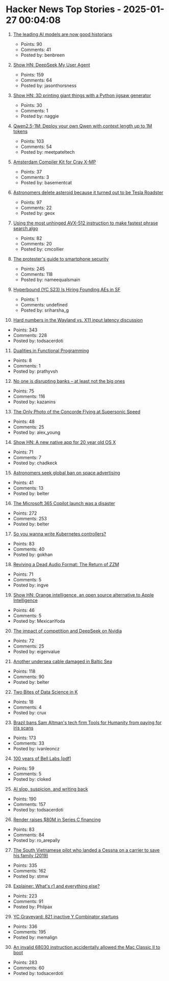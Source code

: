 # Hacker News Top Stories - 2025-01-27 00:04:08

1. [The leading AI models are now good historians](https://resobscura.substack.com/p/the-leading-ai-models-are-now-very)
   - Points: 90
   - Comments: 41
   - Posted by: benbreen

2. [Show HN: DeepSeek My User Agent](https://www.jasonthorsness.com/20)
   - Points: 159
   - Comments: 64
   - Posted by: jasonthorsness

3. [Show HN: 3D printing giant things with a Python jigsaw generator](https://calbryant.uk/blog/3d-printing-giant-things-with-jigsaw-generator/)
   - Points: 30
   - Comments: 1
   - Posted by: naggie

4. [Qwen2.5-1M: Deploy your own Qwen with context length up to 1M tokens](https://qwenlm.github.io/blog/qwen2.5-1m/)
   - Points: 103
   - Comments: 54
   - Posted by: meetpateltech

5. [Amsterdam Compiler Kit for Cray X-MP](https://github.com/kej715/ack)
   - Points: 37
   - Comments: 3
   - Posted by: basementcat

6. [Astronomers delete asteroid because it turned out to be Tesla Roadster](https://www.astronomy.com/science/astronomers-just-deleted-an-asteroid-because-it-turned-out-to-be-elon-musks-tesla-roadster/)
   - Points: 97
   - Comments: 22
   - Posted by: geox

7. [Using the most unhinged AVX-512 instruction to make fastest phrase search algo](https://gab-menezes.github.io/2025/01/13/using-the-most-unhinged-avx-512-instruction-to-make-the-fastest-phrase-search-algo.html)
   - Points: 82
   - Comments: 20
   - Posted by: cmcollier

8. [The protester's guide to smartphone security](https://www.privacyguides.org/articles/2025/01/23/activists-guide-securing-your-smartphone/)
   - Points: 245
   - Comments: 118
   - Posted by: nameequalsmain

9. [Hyperbound (YC S23) Is Hiring Founding AEs in SF](https://www.ycombinator.com/companies/hyperbound/jobs/c3NkW7d-founding-full-cycle-account-executive-in-sf)
   - Points: 1
   - Comments: undefined
   - Posted by: sriharsha_g

10. [Hard numbers in the Wayland vs. X11 input latency discussion](https://mort.coffee/home/wayland-input-latency/)
   - Points: 343
   - Comments: 228
   - Posted by: todsacerdoti

11. [Dualities in Functional Programming](http://dicioccio.fr/on-dualities.html)
   - Points: 8
   - Comments: 1
   - Posted by: prathyvsh

12. [No one is disrupting banks – at least not the big ones](https://www.popularfintech.com/p/no-one-is-disrupting-banks)
   - Points: 75
   - Comments: 116
   - Posted by: kazanins

13. [The Only Photo of the Concorde Flying at Supersonic Speed](https://petapixel.com/2025/01/25/photo-concorde-supersonic-speed-mach-2/)
   - Points: 48
   - Comments: 25
   - Posted by: alex_young

14. [Show HN: A new native app for 20 year old OS X](https://uppercut.chadbibler.com)
   - Points: 71
   - Comments: 7
   - Posted by: chadkeck

15. [Astronomers seek global ban on space advertising](https://spacenews.com/astronomers-seek-global-ban-on-space-advertising/)
   - Points: 41
   - Comments: 13
   - Posted by: belter

16. [The Microsoft 365 Copilot launch was a disaster](https://www.zdnet.com/home-and-office/work-life/the-microsoft-365-copilot-launch-was-a-total-disaster/)
   - Points: 272
   - Comments: 253
   - Posted by: belter

17. [So you wanna write Kubernetes controllers?](https://ahmet.im/blog/controller-pitfalls/)
   - Points: 83
   - Comments: 40
   - Posted by: gokhan

18. [Reviving a Dead Audio Format: The Return of ZZM](https://nicole.express/2025/zoo-of-zero-motivation.html)
   - Points: 71
   - Comments: 5
   - Posted by: ingve

19. [Show HN: Orange intelligence, an open source alternative to Apple Intelligence](https://github.com/sharingan-no-kakashi/orange-intelligence)
   - Points: 46
   - Comments: 5
   - Posted by: MexicanYoda

20. [The impact of competition and DeepSeek on Nvidia](https://youtubetranscriptoptimizer.com/blog/05_the_short_case_for_nvda)
   - Points: 72
   - Comments: 25
   - Posted by: eigenvalue

21. [Another undersea cable damaged in Baltic Sea](https://www.france24.com/en/europe/20250126-another-undersea-cable-damaged-in-baltic-sea-latvia-dispatches-warship)
   - Points: 118
   - Comments: 90
   - Posted by: belter

22. [Two Bites of Data Science in K](https://blog.zdsmith.com/posts/two-bites-of-data-science-in-k.html)
   - Points: 18
   - Comments: 4
   - Posted by: crux

23. [Brazil bans Sam Altman's tech firm Tools for Humanity from paying for iris scans](https://economictimes.indiatimes.com/tech/technology/brazil-bans-sam-altmans-tech-firm-tools-for-humanity-from-paying-for-iris-scans/articleshow/117540826.cms?from=mdr)
   - Points: 173
   - Comments: 33
   - Posted by: ivanleoncz

24. [100 years of Bell Labs [pdf]](https://novitoll.com/posts/2025-1-25/100_years_of_Bell_Labs.pdf)
   - Points: 59
   - Comments: 5
   - Posted by: cloked

25. [AI slop, suspicion, and writing back](https://benjamincongdon.me/blog/2025/01/25/AI-Slop-Suspicion-and-Writing-Back/)
   - Points: 190
   - Comments: 157
   - Posted by: todsacerdoti

26. [Render raises $80M in Series C financing](https://render.com/blog/series-c)
   - Points: 83
   - Comments: 84
   - Posted by: ro_arepally

27. [The South Vietnamese pilot who landed a Cessna on a carrier to save his family (2019)](https://www.historynet.com/maj-buang-lys-daring-feat-to-save-his-family/)
   - Points: 335
   - Comments: 162
   - Posted by: stmw

28. [Explainer: What's r1 and everything else?](https://timkellogg.me/blog/2025/01/25/r1)
   - Points: 223
   - Comments: 91
   - Posted by: Philpax

29. [YC Graveyard: 821 inactive Y Combinator startups](https://ycgraveyard.iamwillwang.com/)
   - Points: 336
   - Comments: 195
   - Posted by: memalign

30. [An invalid 68030 instruction accidentally allowed the Mac Classic II to boot](https://www.downtowndougbrown.com/2025/01/the-invalid-68030-instruction-that-accidentally-allowed-the-mac-classic-ii-to-successfully-boot-up/)
   - Points: 283
   - Comments: 60
   - Posted by: todsacerdoti


